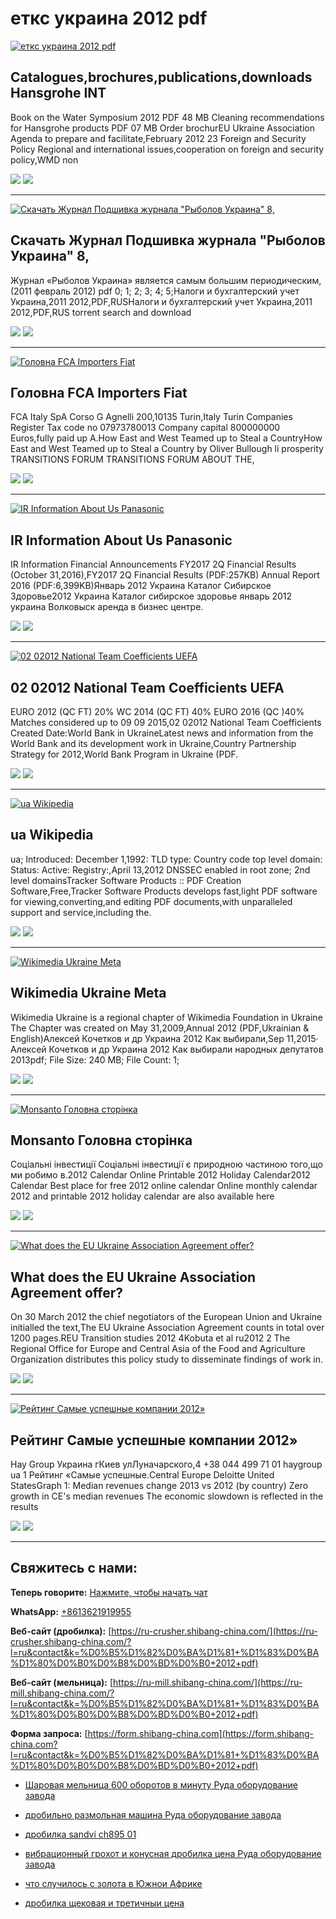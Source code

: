 # еткс украина 2012 pdf

<a href="https://swt.shibang-china.com/?l=ru&img&k=%D0%B5%D1%82%D0%BA%D1%81+%D1%83%D0%BA%D1%80%D0%B0%D0%B8%D0%BD%D0%B0+2012+pdf" target="_blank">![еткс украина 2012 pdf](http://static.shibang-china.com/all-800x300/1355.jpg)</a>

## Catalogues,brochures,publications,downloads Hansgrohe INT
Book on the Water Symposium 2012 PDF 48 MB Cleaning recommendations for Hansgrohe products PDF 07 MB Order brochurEU Ukraine Association Agenda to prepare and facilitate,February 2012 23 Foreign and Security Policy Regional and international issues,cooperation on foreign and security policy,WMD non


<a href="https://whatsapp.shibangsoft.com/WhatsApp.php" target="_blank" title="WhatsApp">![](http://static.shibang-china.com/icon/whatsapp.png)</a> <a href="https://swt.shibang-china.com/?l=ru&icon&k=%D0%B5%D1%82%D0%BA%D1%81+%D1%83%D0%BA%D1%80%D0%B0%D0%B8%D0%BD%D0%B0+2012+pdf" target="_blank">![](http://static.shibang-china.com/icon/chat-ru.png)</a>

---

<a href="https://swt.shibang-china.com/?l=ru&img&k=%D0%B5%D1%82%D0%BA%D1%81+%D1%83%D0%BA%D1%80%D0%B0%D0%B8%D0%BD%D0%B0+2012+pdf" target="_blank">![Скачать Журнал Подшивка журнала "Рыболов Украина" 8,](http://static.shibang-china.com/all-800x300/1486.jpg)</a>

## Скачать Журнал Подшивка журнала "Рыболов Украина" 8,
Журнал «Рыболов Украина» является самым большим периодическим,(2011 февраль 2012) pdf 0; 1; 2; 3; 4; 5;Налоги и бухгалтерский учет Украина,2011 2012,PDF,RUSНалоги и бухгалтерский учет Украина,2011 2012,PDF,RUS torrent search and download


<a href="https://whatsapp.shibangsoft.com/WhatsApp.php" target="_blank" title="WhatsApp">![](http://static.shibang-china.com/icon/whatsapp.png)</a> <a href="https://swt.shibang-china.com/?l=ru&icon&k=%D0%B5%D1%82%D0%BA%D1%81+%D1%83%D0%BA%D1%80%D0%B0%D0%B8%D0%BD%D0%B0+2012+pdf" target="_blank">![](http://static.shibang-china.com/icon/chat-ru.png)</a>

---

<a href="https://swt.shibang-china.com/?l=ru&img&k=%D0%B5%D1%82%D0%BA%D1%81+%D1%83%D0%BA%D1%80%D0%B0%D0%B8%D0%BD%D0%B0+2012+pdf" target="_blank">![Головна FCA Importers Fiat](http://static.shibang-china.com/all-800x300/265.jpg)</a>

## Головна FCA Importers Fiat
FCA Italy SpA Corso G Agnelli 200,10135 Turin,Italy Turin Companies Register Tax code no 07973780013 Company capital 800000000 Euros,fully paid up A.How East and West Teamed up to Steal a CountryHow East and West Teamed up to Steal a Country by Oliver Bullough li prosperity TRANSITIONS FORUM TRANSITIONS FORUM ABOUT THE,


<a href="https://whatsapp.shibangsoft.com/WhatsApp.php" target="_blank" title="WhatsApp">![](http://static.shibang-china.com/icon/whatsapp.png)</a> <a href="https://swt.shibang-china.com/?l=ru&icon&k=%D0%B5%D1%82%D0%BA%D1%81+%D1%83%D0%BA%D1%80%D0%B0%D0%B8%D0%BD%D0%B0+2012+pdf" target="_blank">![](http://static.shibang-china.com/icon/chat-ru.png)</a>

---

<a href="https://swt.shibang-china.com/?l=ru&img&k=%D0%B5%D1%82%D0%BA%D1%81+%D1%83%D0%BA%D1%80%D0%B0%D0%B8%D0%BD%D0%B0+2012+pdf" target="_blank">![IR Information About Us Panasonic](http://static.shibang-china.com/all-800x300/1005.jpg)</a>

## IR Information About Us Panasonic
IR Information Financial Announcements FY2017 2Q Financial Results (October 31,2016),FY2017 2Q Financial Results (PDF:257KB) Annual Report 2016 (PDF:6,399KB)Январь 2012 Украина Каталог Сибирское Здоровье2012 Украина Каталог сибирское здоровье январь 2012 украина Волковыск аренда в бизнес центре.


<a href="https://whatsapp.shibangsoft.com/WhatsApp.php" target="_blank" title="WhatsApp">![](http://static.shibang-china.com/icon/whatsapp.png)</a> <a href="https://swt.shibang-china.com/?l=ru&icon&k=%D0%B5%D1%82%D0%BA%D1%81+%D1%83%D0%BA%D1%80%D0%B0%D0%B8%D0%BD%D0%B0+2012+pdf" target="_blank">![](http://static.shibang-china.com/icon/chat-ru.png)</a>

---

<a href="https://swt.shibang-china.com/?l=ru&img&k=%D0%B5%D1%82%D0%BA%D1%81+%D1%83%D0%BA%D1%80%D0%B0%D0%B8%D0%BD%D0%B0+2012+pdf" target="_blank">![02 02012 National Team Coefficients UEFA](http://static.shibang-china.com/all-800x300/1175.jpg)</a>

## 02 02012 National Team Coefficients UEFA
EURO 2012 (QC FT) 20% WC 2014 (QC FT) 40% EURO 2016 (QC  )40% Matches considered up to 09 09 2015,02 02012 National Team Coefficients Created Date:World Bank in UkraineLatest news and information from the World Bank and its development work in Ukraine,Country Partnership Strategy for 2012,World Bank Program in Ukraine (PDF.


<a href="https://whatsapp.shibangsoft.com/WhatsApp.php" target="_blank" title="WhatsApp">![](http://static.shibang-china.com/icon/whatsapp.png)</a> <a href="https://swt.shibang-china.com/?l=ru&icon&k=%D0%B5%D1%82%D0%BA%D1%81+%D1%83%D0%BA%D1%80%D0%B0%D0%B8%D0%BD%D0%B0+2012+pdf" target="_blank">![](http://static.shibang-china.com/icon/chat-ru.png)</a>

---

<a href="https://swt.shibang-china.com/?l=ru&img&k=%D0%B5%D1%82%D0%BA%D1%81+%D1%83%D0%BA%D1%80%D0%B0%D0%B8%D0%BD%D0%B0+2012+pdf" target="_blank">![ua Wikipedia](http://static.shibang-china.com/all-800x300/1320.jpg)</a>

## ua Wikipedia
ua; Introduced: December 1,1992: TLD type: Country code top level domain: Status: Active: Registry:,April 13,2012 DNSSEC enabled in root zone; 2nd level domainsTracker Software Products :: PDF Creation Software,Free,Tracker Software Products develops fast,light PDF software for viewing,converting,and editing PDF documents,with unparalleled support and service,including the.


<a href="https://whatsapp.shibangsoft.com/WhatsApp.php" target="_blank" title="WhatsApp">![](http://static.shibang-china.com/icon/whatsapp.png)</a> <a href="https://swt.shibang-china.com/?l=ru&icon&k=%D0%B5%D1%82%D0%BA%D1%81+%D1%83%D0%BA%D1%80%D0%B0%D0%B8%D0%BD%D0%B0+2012+pdf" target="_blank">![](http://static.shibang-china.com/icon/chat-ru.png)</a>

---

<a href="https://swt.shibang-china.com/?l=ru&img&k=%D0%B5%D1%82%D0%BA%D1%81+%D1%83%D0%BA%D1%80%D0%B0%D0%B8%D0%BD%D0%B0+2012+pdf" target="_blank">![Wikimedia Ukraine Meta](http://static.shibang-china.com/all-800x300/504.jpg)</a>

## Wikimedia Ukraine Meta
Wikimedia Ukraine is a regional chapter of Wikimedia Foundation in Ukraine The Chapter was created on May 31,2009,Annual 2012 (PDF,Ukrainian & English)Алексей Кочетков и др Украина 2012 Как выбирали,Sep 11,2015&#0183;&#32;Алексей Кочетков и др Украина 2012 Как выбирали народных депутатов 2013pdf; File Size: 240 MB; File Count: 1;


<a href="https://whatsapp.shibangsoft.com/WhatsApp.php" target="_blank" title="WhatsApp">![](http://static.shibang-china.com/icon/whatsapp.png)</a> <a href="https://swt.shibang-china.com/?l=ru&icon&k=%D0%B5%D1%82%D0%BA%D1%81+%D1%83%D0%BA%D1%80%D0%B0%D0%B8%D0%BD%D0%B0+2012+pdf" target="_blank">![](http://static.shibang-china.com/icon/chat-ru.png)</a>

---

<a href="https://swt.shibang-china.com/?l=ru&img&k=%D0%B5%D1%82%D0%BA%D1%81+%D1%83%D0%BA%D1%80%D0%B0%D0%B8%D0%BD%D0%B0+2012+pdf" target="_blank">![Monsanto Головна сторінка](http://static.shibang-china.com/all-800x300/1420.jpg)</a>

## Monsanto Головна сторінка
Соціальні інвестиції Соціальні інвестиції є природною частиною того,що ми робимо в.2012 Calendar Online Printable 2012 Holiday Calendar2012 Calendar Best place for free 2012 online calendar Online monthly calendar 2012 and printable 2012 holiday calendar are also available here


<a href="https://whatsapp.shibangsoft.com/WhatsApp.php" target="_blank" title="WhatsApp">![](http://static.shibang-china.com/icon/whatsapp.png)</a> <a href="https://swt.shibang-china.com/?l=ru&icon&k=%D0%B5%D1%82%D0%BA%D1%81+%D1%83%D0%BA%D1%80%D0%B0%D0%B8%D0%BD%D0%B0+2012+pdf" target="_blank">![](http://static.shibang-china.com/icon/chat-ru.png)</a>

---

<a href="https://swt.shibang-china.com/?l=ru&img&k=%D0%B5%D1%82%D0%BA%D1%81+%D1%83%D0%BA%D1%80%D0%B0%D0%B8%D0%BD%D0%B0+2012+pdf" target="_blank">![What does the EU Ukraine Association Agreement offer?](http://static.shibang-china.com/all-800x300/1235.jpg)</a>

## What does the EU Ukraine Association Agreement offer?
On 30 March 2012 the chief negotiators of the European Union and Ukraine initialled the text,The EU Ukraine Association Agreement counts in total over 1200 pages.REU Transition studies 2012 4Kobuta et al ru2012 2 The Regional Office for Europe and Central Asia of the Food and Agriculture Organization distributes this policy study to disseminate findings of work in.


<a href="https://whatsapp.shibangsoft.com/WhatsApp.php" target="_blank" title="WhatsApp">![](http://static.shibang-china.com/icon/whatsapp.png)</a> <a href="https://swt.shibang-china.com/?l=ru&icon&k=%D0%B5%D1%82%D0%BA%D1%81+%D1%83%D0%BA%D1%80%D0%B0%D0%B8%D0%BD%D0%B0+2012+pdf" target="_blank">![](http://static.shibang-china.com/icon/chat-ru.png)</a>

---

<a href="https://swt.shibang-china.com/?l=ru&img&k=%D0%B5%D1%82%D0%BA%D1%81+%D1%83%D0%BA%D1%80%D0%B0%D0%B8%D0%BD%D0%B0+2012+pdf" target="_blank">![Рейтинг Самые успешные компании 2012»](http://static.shibang-china.com/all-800x300/1288.jpg)</a>

## Рейтинг Самые успешные компании 2012»
Hay Group Украина гКиев улЛуначарского,4 +38 044 499 71 01 haygroup ua 1 Рейтинг «Самые успешные.Central Europe Deloitte United StatesGraph 1: Median revenues change 2013 vs 2012 (by country) Zero growth in CE's median revenues The economic slowdown is reflected in the results


<a href="https://whatsapp.shibangsoft.com/WhatsApp.php" target="_blank" title="WhatsApp">![](http://static.shibang-china.com/icon/whatsapp.png)</a> <a href="https://swt.shibang-china.com/?l=ru&icon&k=%D0%B5%D1%82%D0%BA%D1%81+%D1%83%D0%BA%D1%80%D0%B0%D0%B8%D0%BD%D0%B0+2012+pdf" target="_blank">![](http://static.shibang-china.com/icon/chat-ru.png)</a>

---
## Свяжитесь с нами:

**Теперь говорите:** [Нажмите, чтобы начать чат](https://swt.shibang-china.com?l=ru&contact&k=%D0%B5%D1%82%D0%BA%D1%81+%D1%83%D0%BA%D1%80%D0%B0%D0%B8%D0%BD%D0%B0+2012+pdf)

**WhatsApp:**  [+8613621919955](https://whatsapp.shibangsoft.com/WhatsApp.php)

**Веб-сайт (дробилка):** [https://ru-crusher.shibang-china.com/](https://ru-crusher.shibang-china.com/?l=ru&contact&k=%D0%B5%D1%82%D0%BA%D1%81+%D1%83%D0%BA%D1%80%D0%B0%D0%B8%D0%BD%D0%B0+2012+pdf)

**Веб-сайт (мельница):** [https://ru-mill.shibang-china.com/](https://ru-mill.shibang-china.com/?l=ru&contact&k=%D0%B5%D1%82%D0%BA%D1%81+%D1%83%D0%BA%D1%80%D0%B0%D0%B8%D0%BD%D0%B0+2012+pdf)

**Форма запроса:** [https://form.shibang-china.com](https://form.shibang-china.com?l=ru&contact&k=%D0%B5%D1%82%D0%BA%D1%81+%D1%83%D0%BA%D1%80%D0%B0%D0%B8%D0%BD%D0%B0+2012+pdf)

* [Шаровая мельница 600 оборотов в минуту Руда оборудование завода](../98/%D0%A8%D0%B0%D1%80%D0%BE%D0%B2%D0%B0%D1%8F%20%D0%BC%D0%B5%D0%BB%D1%8C%D0%BD%D0%B8%D1%86%D0%B0%20600%20%D0%BE%D0%B1%D0%BE%D1%80%D0%BE%D1%82%D0%BE%D0%B2%20%D0%B2%20%D0%BC%D0%B8%D0%BD%D1%83%D1%82%D1%83%20%D0%A0%D1%83%D0%B4%D0%B0%20%D0%BE%D0%B1%D0%BE%D1%80%D1%83%D0%B4%D0%BE%D0%B2%D0%B0%D0%BD%D0%B8%D0%B5%20%D0%B7%D0%B0%D0%B2%D0%BE%D0%B4%D0%B0.md)

* [дробильно размольная машина Руда оборудование завода](../100/%D0%B4%D1%80%D0%BE%D0%B1%D0%B8%D0%BB%D1%8C%D0%BD%D0%BE%20%D1%80%D0%B0%D0%B7%D0%BC%D0%BE%D0%BB%D1%8C%D0%BD%D0%B0%D1%8F%20%D0%BC%D0%B0%D1%88%D0%B8%D0%BD%D0%B0%20%D0%A0%D1%83%D0%B4%D0%B0%20%D0%BE%D0%B1%D0%BE%D1%80%D1%83%D0%B4%D0%BE%D0%B2%D0%B0%D0%BD%D0%B8%D0%B5%20%D0%B7%D0%B0%D0%B2%D0%BE%D0%B4%D0%B0.md)

* [дробилка sandvi ch895 01](../103/%D0%B4%D1%80%D0%BE%D0%B1%D0%B8%D0%BB%D0%BA%D0%B0%20sandvi%20ch895%2001.md)

* [вибрационный грохот и конусная дробилка цена Руда оборудование завода](../97/%D0%B2%D0%B8%D0%B1%D1%80%D0%B0%D1%86%D0%B8%D0%BE%D0%BD%D0%BD%D1%8B%D0%B9%20%D0%B3%D1%80%D0%BE%D1%85%D0%BE%D1%82%20%D0%B8%20%D0%BA%D0%BE%D0%BD%D1%83%D1%81%D0%BD%D0%B0%D1%8F%20%D0%B4%D1%80%D0%BE%D0%B1%D0%B8%D0%BB%D0%BA%D0%B0%20%D1%86%D0%B5%D0%BD%D0%B0%20%D0%A0%D1%83%D0%B4%D0%B0%20%D0%BE%D0%B1%D0%BE%D1%80%D1%83%D0%B4%D0%BE%D0%B2%D0%B0%D0%BD%D0%B8%D0%B5%20%D0%B7%D0%B0%D0%B2%D0%BE%D0%B4%D0%B0.md)

* [что случилось с золота в Южнои Африке](../93/%D1%87%D1%82%D0%BE%20%D1%81%D0%BB%D1%83%D1%87%D0%B8%D0%BB%D0%BE%D1%81%D1%8C%20%D1%81%20%D0%B7%D0%BE%D0%BB%D0%BE%D1%82%D0%B0%20%D0%B2%20%D0%AE%D0%B6%D0%BD%D0%BE%D0%B8%20%D0%90%D1%84%D1%80%D0%B8%D0%BA%D0%B5.md)

* [дробилка щековая и третичныи цена](../103/%D0%B4%D1%80%D0%BE%D0%B1%D0%B8%D0%BB%D0%BA%D0%B0%20%D1%89%D0%B5%D0%BA%D0%BE%D0%B2%D0%B0%D1%8F%20%D0%B8%20%D1%82%D1%80%D0%B5%D1%82%D0%B8%D1%87%D0%BD%D1%8B%D0%B8%20%D1%86%D0%B5%D0%BD%D0%B0.md)